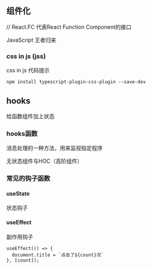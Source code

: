 
##  组件化

// React.FC 代表React Function Component的接口

JavaScript 王者归来

### css in js (jss)


css in js 代码提示 

```shell
npm install typescript-plugin-css-plugin --save-dev
```

## hooks

给函数组件加上状态

### hooks函数

消息处理的一种方法，用来监视指定程序

无状态组件与HOC（高阶组件）

### 常见的钩子函数

#### useState

状态钩子

#### useEffect

副作用钩子

```shell
useEffect(() => {
  document.title = `点击了${count}次`
}, [count]);
```
